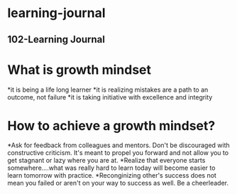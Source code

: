 # learning-journal
## 102-Learning Journal

# What is growth mindset

*it is being a life long learner
*it is realizing mistakes are a path to an outcome, not failure
*it is taking initiative with excellence and integrity

# How to achieve a growth mindset?
*Ask for feedback from colleagues and mentors. Don't be discouraged with constructive criticism. It's meant to propel you forward and not allow you to get stagnant or lazy where you are at. 
*Realize that everyone starts somewhere....what was really hard to learn today will become easier to learn tomorrow with practice.
*Reconginizing other's success does not mean you failed or aren't on your way to success as well.  Be a cheerleader.
